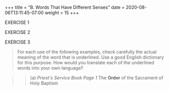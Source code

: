 +++
title = "B. Words That Have Different Senses"
date =  2020-08-06T13:11:45-07:00
weight = 15
+++

EXERCISE 1

EXERCISE 2

EXERCISE 3

> For each use of the following examples, check carefully the actual meaning of the word that is underlined. Use a good English dictionary for this purpose. How would you translate each of the underlined words into your own language?

>> (a) _Priest's Service Book Page 1_ The **Order** of the Sacrament of Holy Baptism